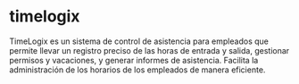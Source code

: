 # timelogix
TimeLogix es un sistema de control de asistencia para empleados que permite llevar un registro preciso de las horas de entrada y salida, gestionar permisos y vacaciones, y generar informes de asistencia. Facilita la administración de los horarios de los empleados de manera eficiente.
